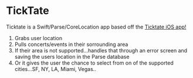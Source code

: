 # TickTate

Ticktate is a Swift/Parse/CoreLocation app based off the [Ticktate iOS app!](https://itunes.apple.com/us/app/ticktate/id966821187?mt=8)

1. Grabs user location
2. Pulls concerts/events in their sorrounding area
3. If their area is not supported...handles that through an error screen and saving the users location in the Parse database
4. Or it gives the user the chance to select from on of the supported cities...SF, NY, LA, Miami, Vegas..
